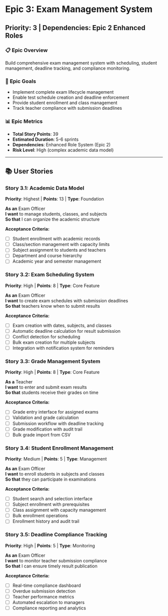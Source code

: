 # Epic 3: Exam Management System  
## Priority: 3 | Dependencies: Epic 2 Enhanced Roles

### 📋 **Epic Overview**
Build comprehensive exam management system with scheduling, student management, deadline tracking, and compliance monitoring.

### 🎯 **Epic Goals**
- Implement complete exam lifecycle management
- Enable test schedule creation and deadline enforcement
- Provide student enrollment and class management
- Track teacher compliance with submission deadlines

### 📊 **Epic Metrics**
- **Total Story Points**: 39
- **Estimated Duration**: 5-6 sprints
- **Dependencies**: Enhanced Role System (Epic 2)
- **Risk Level**: High (complex academic data model)

---

## 📚 **User Stories**

### **Story 3.1: Academic Data Model**
**Priority**: Highest | **Points**: 13 | **Type**: Foundation

**As an** Exam Officer  
**I want** to manage students, classes, and subjects  
**So that** I can organize the academic structure

**Acceptance Criteria:**
- [ ] Student enrollment with academic records
- [ ] Class/section management with capacity limits
- [ ] Subject assignment to students and teachers
- [ ] Department and course hierarchy
- [ ] Academic year and semester management

### **Story 3.2: Exam Scheduling System**
**Priority**: High | **Points**: 8 | **Type**: Core Feature

**As an** Exam Officer  
**I want** to create exam schedules with submission deadlines  
**So that** teachers know when to submit results

**Acceptance Criteria:**
- [ ] Exam creation with dates, subjects, and classes
- [ ] Automatic deadline calculation for result submission
- [ ] Conflict detection for scheduling
- [ ] Bulk exam creation for multiple subjects
- [ ] Integration with notification system for reminders

### **Story 3.3: Grade Management System**
**Priority**: High | **Points**: 8 | **Type**: Core Feature

**As a** Teacher  
**I want** to enter and submit exam results  
**So that** students receive their grades on time

**Acceptance Criteria:**
- [ ] Grade entry interface for assigned exams
- [ ] Validation and grade calculation
- [ ] Submission workflow with deadline tracking
- [ ] Grade modification with audit trail
- [ ] Bulk grade import from CSV

### **Story 3.4: Student Enrollment Management**
**Priority**: Medium | **Points**: 5 | **Type**: Management

**As an** Exam Officer  
**I want** to enroll students in subjects and classes  
**So that** they can participate in examinations

**Acceptance Criteria:**
- [ ] Student search and selection interface
- [ ] Subject enrollment with prerequisites
- [ ] Class assignment with capacity management
- [ ] Bulk enrollment operations
- [ ] Enrollment history and audit trail

### **Story 3.5: Deadline Compliance Tracking**
**Priority**: High | **Points**: 5 | **Type**: Monitoring

**As an** Exam Officer  
**I want** to monitor teacher submission compliance  
**So that** I can ensure timely result publication

**Acceptance Criteria:**
- [ ] Real-time compliance dashboard
- [ ] Overdue submission detection
- [ ] Teacher performance metrics
- [ ] Automated escalation to managers
- [ ] Compliance reporting and analytics